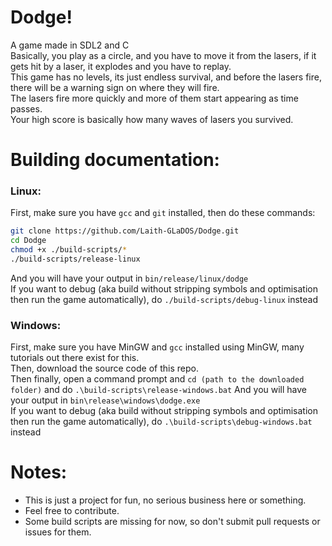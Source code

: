 # Dodge!  
A game made in SDL2 and C  
Basically, you play as a circle, and you have to move it from the lasers, if it gets hit by a laser, it explodes and you have to replay.  
This game has no levels, its just endless survival, and before the lasers fire, there will be a warning sign on where they will fire.  
The lasers fire more quickly and more of them start appearing as time passes.  
Your high score is basically how many waves of lasers you survived.  
  
# Building documentation:  
### Linux:  
First, make sure you have `gcc` and `git` installed, then do these commands:
```bash
git clone https://github.com/Laith-GLaDOS/Dodge.git
cd Dodge
chmod +x ./build-scripts/*
./build-scripts/release-linux
```
  
And you will have your output in `bin/release/linux/dodge`  
If you want to debug (aka build without stripping symbols and optimisation then run the game automatically), do `./build-scripts/debug-linux` instead  
  
### Windows:  
First, make sure you have MinGW and `gcc` installed using MinGW, many tutorials out there exist for this.  
Then, download the source code of this repo.  
Then finally, open a command prompt and `cd (path to the downloaded folder)` and do `.\build-scripts\release-windows.bat`
And you will have your output in `bin\release\windows\dodge.exe`  
If you want to debug (aka build without stripping symbols and optimisation then run the game automatically), do `.\build-scripts\debug-windows.bat` instead
  
# Notes:  
 - This is just a project for fun, no serious business here or something.  
 - Feel free to contribute.
 - Some build scripts are missing for now, so don't submit pull requests or issues for them.